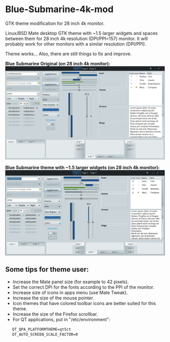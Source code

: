 # Blue-Submarine-4k-mod
GTK theme modification for 28 inch 4k monitor.

Linux/BSD Mate desktop GTK theme with ~1.5 larger widgets and spaces between them for 28 inch 4k resolution (DPI/PPI=157) monitor. It will probably work for other monitors with a similar resolution (DPI/PPI).

Theme works... Also, there are still things to fix and improve.

**Blue Submarine Original (on 28 inch 4k monitor):**
![Blue Submarine Original theme](Blue-Submarine-original.png)

**Blue Submarine theme with ~1.5 larger widgets (on 28 inch 4k monitor):**
![Blue Submarine theme with ~1.5 larger widgets](Blue-Submarine-@1,5.png)

## Some tips for theme user:

- Increase the Mate panel size (for example to 42 pixels).
- Set the correct DPI for the fonts according to the PPI of the monitor.
- Increase size of icons in apps menu (use Mate Tweak).
- Increase the size of the mouse pointer.
- Icon themes that have colored toolbar icons are better suited for this theme.
- Increase the size of the Firefox scrollbar.
- For QT applications, put in "/etc/environment":
```
   QT_QPA_PLATFORMTHEME=qt5ct
   QT_AUTO_SCREEN_SCALE_FACTOR=0
```
